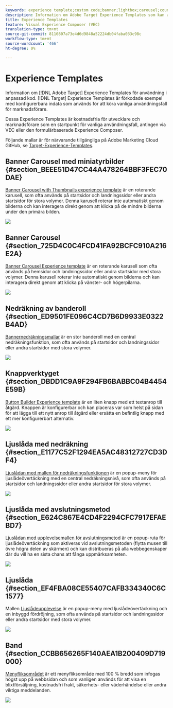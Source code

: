 ```yaml
---
keywords: experience template;custom code;banner;lightbox;carousel;countdown;ribbon;buttons
description: Information om Adobe Target Experience Templates som kan användas i anpassad kod. Target Experience Templates är förkodade exempel med konfigurerbara indata som används för att köra vanliga marknadsföringsfall.
title: Experience Templates
feature: Visual Experience Composer (VEC)
translation-type: tm+mt
source-git-commit: 8110807a73e4d6d9848a52224db04faba033c98c
workflow-type: tm+mt
source-wordcount: '466'
ht-degree: 0%

---
```



# Experience Templates

Information om [!DNL Adobe Target] Experience Templates för användning i anpassad kod. [!DNL Target] Experience Templates är förkodade exempel med konfigurerbara indata som används för att köra vanliga användningsfall för marknadsförare.

Dessa Experience Templates är kostnadsfria för utvecklare och marknadsförare som en startpunkt för vanliga användningsfall, antingen via VEC eller den formulärbaserade Experience Composer.

Följande mallar är för närvarande tillgängliga på Adobe Marketing Cloud GitHub, se [Target-Experience-Templates](https://github.com/Adobe-Marketing-Cloud/target-experience-templates).

## Banner Carousel med miniatyrbilder {#section_BEEE51D47CC44A478264BBF3FEC70DAE}

[Banner Carousel with Thumbnails experience template](https://github.com/Adobe-Marketing-Cloud/target-experience-templates/tree/master/banner-carousel-thumbnails) är en roterande karusell, som ofta används på startsidor och landningssidor eller andra startsidor för stora volymer. Denna karusell roterar inte automatiskt genom bilderna och kan interagera direkt genom att klicka på de mindre bilderna under den primära bilden.

![](assets/exp-template-banner-carousel-thumbnails.png)

## Banner Carousel {#section_725D4C0C4FCD41FA92BCFC910A216E2A}

[Banner Carousel Experience template](https://github.com/Adobe-Marketing-Cloud/target-experience-templates/tree/master/banner-carousel) är en roterande karusell som ofta används på hemsidor och landningssidor eller andra startsidor med stora volymer. Denna karusell roterar inte automatiskt genom bilderna och kan interagera direkt genom att klicka på vänster- och högerpilarna.

![](assets/exp-template-banner-carousel.png)

## Nedräkning av banderoll {#section_ED9501FE096C4CD7B6D9933E0322B4AD}

[Bannernedräkningsmallar](https://github.com/Adobe-Marketing-Cloud/target-experience-templates/tree/master/banner-countdown) är en stor banderoll med en central nedräkningsfunktion, som ofta används på startsidor och landningssidor eller andra startsidor med stora volymer.

![](assets/exp-template-banner-countdown.png)

## Knappverktyget {#section_DBDD1C9A9F294FB6BABBC04B4454E59B}

[Button Builder Experience template](https://github.com/Adobe-Marketing-Cloud/target-experience-templates/tree/master/button) är en liten knapp med ett textanrop till åtgärd. Knappen är konfigurerbar och kan placeras var som helst på sidan för att lägga till ett nytt anrop till åtgärd eller ersätta en befintlig knapp med ett mer konfigurerbart alternativ.

![](assets/exp-template-button-builder.png)

## Ljuslåda med nedräkning {#section_E1177C52F1294EA5AC48312727CD3DF4}

[Ljuslådan med mallen för nedräkningsfunktionen](https://github.com/Adobe-Marketing-Cloud/target-experience-templates/tree/master/lightbox-countdown) är en popup-meny för ljuslådeövertäckning med en central nedräkningsnivå, som ofta används på startsidor och landningssidor eller andra startsidor för stora volymer.

![](assets/exp-template-lightbox-countdown.png)

## Ljuslåda med avslutningsmetod {#section_E624C867E4CD4F2294CFC7917EFAEBD7}

[Ljuslådan med upplevelsemallen för avslutningsmetod](https://github.com/Adobe-Marketing-Cloud/target-experience-templates/tree/master/lightbox-exit-intent) är en popup-ruta för ljuslådeövertäckning som aktiveras vid avslutningsmetoden (flytta musen till övre högra delen av skärmen) och kan distribueras på alla webbegenskaper där du vill ha en sista chans att fånga uppmärksamheten.

![](assets/exp-template-lightbox-exit.png)

## Ljuslåda {#section_EF4FBA08CE55407CAFB334340C6C1577}

Mallen [Ljuslådeupplevelse](https://github.com/Adobe-Marketing-Cloud/target-experience-templates) är en popup-meny med ljuslådeövertäckning och en inbyggd fördröjning, som ofta används på startsidor och landningssidor eller andra startsidor med stora volymer.

![](assets/exp-template-lightbox.png)

## Band {#section_CCBB656265F140AEA1B200409D719000}

[Menyfliksområdet](https://github.com/Adobe-Marketing-Cloud/target-experience-templates/tree/master/ribbon) är ett menyfliksområde med 100 % bredd som infogas högst upp på webbsidan och som vanligen används för att visa en blixtförsäljning, kostnadsfri frakt, säkerhets- eller väderhändelse eller andra viktiga meddelanden.

![](assets/exp-template-ribbon.png)

